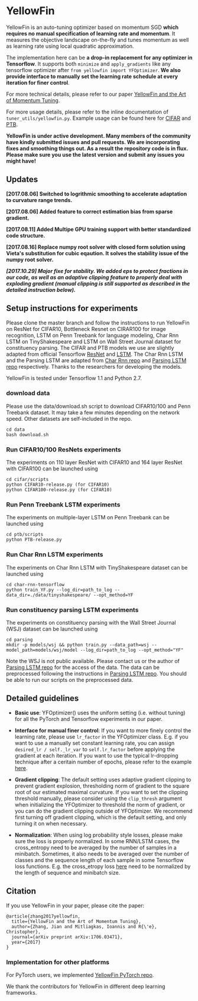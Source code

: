 # YellowFin

YellowFin is an auto-tuning optimizer based on momentum SGD **which requires no manual specification of learning rate and momentum**. It measures the objective landscape on-the-fly and tunes momentum as well as learning rate using local quadratic approximation.

The implementation here can be **a drop-in replacement for any optimizer in Tensorflow**. It supports both ```minimize``` and ```apply_gradients``` like any tensorflow optimizer after ```from yellowfin import YFOptimizer```. **We also provide interface to manually set the learning rate schedule at every iteration for finer control**.

For more technical details, please refer to our paper [YellowFin and the Art of Momentum Tuning](https://arxiv.org/abs/1706.03471).

For more usage details, please refer to the inline documentation of ```tuner_utils/yellowfin.py```. Example usage can be found here for [CIFAR](https://github.com/JianGoForIt/YellowFin/blob/master/cifar/model/resnet_model.py#L160) and [PTB](https://github.com/JianGoForIt/YellowFin/blob/master/ptb/model/ptb_word_lm.py#L203).

**YellowFin is under active development. Many members of the community have kindly submitted issues and pull requests. We are incorporating fixes and smoothing things out. As a result the repository code is in flux. Please make sure you use the latest version and submit any issues you might have!**

<!---We thank @[mfernezir](https://github.com/mfernezir) for the efforts on standardization of YellowFin in TensorFlow. If you want to use the previous stable version, please check out v1.0 branch.--->


## Updates
**[2017.08.06] Switched to logrithmic smoothing to accelerate adaptation to curvature range trends.**

**[2017.08.06] Added feature to correct estimation bias from sparse gradient.**

**[2017.08.11] Added Multipe GPU training support with better standardized code structure.**

**[2017.08.16] Replace numpy root solver with closed form solution using Vieta's substitution for cubic eqaution. It solves the stability issue of the numpy root solver.**

***[2017.10.29] Major fixe for stability. We added eps to protect fractions in our code, as well as an adaptive clipping feature to properly deal with exploding gradient (manual clipping is still supported as described in the detailed instruction below).***

## Setup instructions for experiments
Please clone the master branch and follow the instructions to run YellowFin on ResNet for CIFAR10, Bottleneck Resnet on CIRAR100 for image recognition, LSTM on Penn Treebank for language modeling, Char Rnn LSTM on TinyShakespeare and LSTM on Wall Street Journal dataset for constituency parsing. The CIFAR and PTB models we use are slightly adapted from official Tensorflow [ResNet](https://github.com/tensorflow/models/tree/master/resnet) and [LSTM](https://github.com/tensorflow/models/tree/master/tutorials/rnn/ptb). The Char Rnn LSTM and the Parsing LSTM are adapted from [Char Rnn repo](https://github.com/sherjilozair/char-rnn-tensorflow) and [Parsing LSTM repo](https://github.com/cdg720/emnlp2016) respectively. Thanks to the researchers for developing the models.

YellowFin is tested under Tensorflow 1.1 and Python 2.7.

### download data
Please use the data/download.sh script to download CIFAR10/100 and Penn Treebank dataset. It may take a few minutes depending on the network speed. Other datasets are self-included in the repo.
```
cd data
bash download.sh
```

### Run CIFAR10/100 ResNets experiments
The experiments on 110 layer ResNet with CIFAR10 and 164 layer ResNet with CIFAR100 can be launched using
```
cd cifar/scripts
python CIFAR10-release.py (for CIFAR10)
python CIFAR100-release.py (for CIFAR10)
```

### Run Penn Treebank LSTM experiments
The experiments on multiple-layer LSTM on Penn Treebank can be launched using
```
cd ptb/scripts
python PTB-release.py
```

### Run Char Rnn LSTM experiments
The experiments on Char Rnn LSTM with TinyShakespeare dataset can be launched using
```
cd char-rnn-tensorflow
python train_YF.py --log_dir=path_to_log --data_dir=./data/tinyshakespeare/ --opt_method=YF
```

### Run constituency parsing LSTM experiments
The experiments on constituency parsing with the Wall Street Journal (WSJ) dataset can be launched using
```
cd parsing
mkdir -p models/wsj && python train.py --data_path=wsj --model_path=models/wsj/model --log_dir=path_to_log --opt_method="YF"
```
Note the WSJ is not public available. Please contact us or the author of [Parsing LSTM repo](https://github.com/cdg720/emnlp2016) for the access of the data. The data can be preprocessed following the instructions in [Parsing LSTM repo](https://github.com/cdg720/emnlp2016). You should be able to run our scripts on the preprocessed data.


## Detailed guidelines
* **Basic use**: YFOptimizer() uses the uniform setting (i.e. without tuning) for all the PyTorch and Tensorflow experiments in our paper. 

* **Interface for manual finer control**: If you want to more finely control the learning rate, please use ```lr_factor``` in the YFOptimizer class. E.g. if you want to use a manually set constant learning rate, you can assign ```desired_lr / self._lr_var``` to ```self.lr_factor``` before applying the gradient at each iteration. If you want to use the typical lr-dropping technique after a ceritain number of epochs, please refer to the example [here](https://github.com/JianGoForIt/YellowFin/blob/master/char-rnn-tensorflow/train_YF.py#L139). 

* **Gradient clipping**: The default setting uses adaptive gradient clipping to prevent gradient explosion, thresholding norm of gradient to the square root of our estimated maximal curvature. If you want to set the clipping threshold manually, please consider using the ```clip_thresh``` argument when initializing the YFOptimizer to threshold the norm of gradient, or you can do the gradient clipping outside of YFOptimizer. We recommend first turning off gradient clipping, which is the default setting, and only turning it on when necessary. 

* **Normalization**: When using log probability style losses, please make sure the loss is properly normalized. In some RNN/LSTM cases, the cross_entropy need to be averaged by the number of samples in a minibatch. Sometimes, it also needs to be averaged over the number of classes and the sequence length of each sample in some Tensorflow loss functions. E.g. the cross_etropy loss [here](https://github.com/JianGoForIt/YellowFin/blob/master/ptb/model/ptb_word_lm.py#L168) need to be normalized by the length of sequence and minibatch size.

<!--- * **Sparsity**: Gradient norm, curvature estimations etc., when calculated with sparse gradient, are biased to larger values than the counterpart from the dense gradient on the full dataset. The bias can be illustrated using the following example: the norm of vectors (1.0, 0.0), (0.0, 1.0) and the norm of their average (0.5, 0.5). The norm of the latter is sqrt(sparsity (i.e. 0.5 here) ) * the norm of the former. The sparsity debias feature is useful when the model is very sparse, e.g. LSTM with word embedding. For non-sparse models, e.g. CNN, turning this feature off could slightly speedup. --->

## Citation
If you use YellowFin in your paper, please cite the paper:
```
@article{zhang2017yellowfin,
  title={YellowFin and the Art of Momentum Tuning},
  author={Zhang, Jian and Mitliagkas, Ioannis and R{\'e}, Christopher},
  journal={arXiv preprint arXiv:1706.03471},
  year={2017}
}
```

### Implementation for other platforms
For PyTorch users, we implemented [YellowFin PyTorch repo](https://github.com/JianGoForIt/YellowFin_Pytorch).

<!---For MXNet users, Github user [StargazerZhu](https://github.com/StargazerZhu) has already implemented a Theano version here: [YellowFin MXNet Repo](https://github.com/StargazerZhu/YellowFin_MXNet).--->

<!---For Theano users, Github user [botev](https://github.com/botev) has already implemented a Theano version here: [YellowFin Theano Repo](https://gist.github.com/botev/f8b32c00eafee222e47393f7f0747666).--->

We thank the contributors for YellowFin in different deep learning frameworks.
